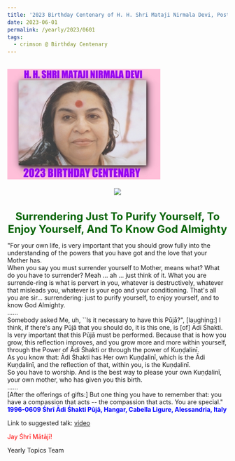 ```yaml
---
title: '2023 Birthday Centenary of H. H. Shri Mataji Nirmala Devi, Post 18'
date: 2023-06-01
permalink: /yearly/2023/0601
tags:
  - crimson @ Birthday Centenary
---
```


<br>
<div style="text-align: left"><img src="/images/100Years.jpg" width="350" /></div><br>

<div style="text-align: center"><img src="https://pub-1e517d8c73a64c9c82977d676b1fff72.r2.dev/image1190_1995-0604_Photo_credit_Michael_Markl.jpg" /></div>

<br>
<p style="color:DarkGreen; text-align:center">
<font size="+2"><b>Surrendering Just To Purify Yourself, To Enjoy Yourself, And To Know God Almighty</b><br></font>
</p>

<p>
"For your own life, is very important that you should grow fully into the understanding of the powers that you have got and the love that your Mother has.<br>
When you say you must surrender yourself to Mother, means what? What do you have to surrender? Meah ... ah ... just think of it. What you are surrende-ring is what is pervert in you, whatever is destructively, whatever that misleads you, whatever is your ego and your conditioning. That's all you are sir... surrendering: just to purify yourself, to enjoy yourself, and to know God Almighty.<br>
......<br>
Somebody asked Me, uh, ``Is it necessary to have this Pūjā?", [laughing:] I think, if there's any Pūjā that you should do, it is this one, is [of] Ādi Śhakti. Is very important that this Pūjā must be performed. Because that is how you grow, this reflection improves, and you grow more and more within yourself, through the Power of Ādi Śhakti or through the power of Kuṇḍalinī.<br>
As you know that: Ādi Śhakti has Her own Kuṇḍalinī, which is the Ādi Kuṇḍalinī, and the reflection of that, within you, is the Kuṇḍalinī.<br>
So you have to worship. And is the best way to please your own Kuṇḍalinī, your own mother, who has given you this birth.<br>
......<br>
[After the offerings of gifts:] But one thing you have to remember that: you have a compassion that acts -- the compassion that acts. You are special."<br>
<font color="blue"><b>1996-0609 Śhrī Ādi Śhakti Pūjā, Hangar, Cabella Ligure, Alessandria, Italy</b></font><br>
</p>

Link to suggested talk: <a href="https://vimeo.com/44290246"> video</a><br>

<p style="color:red;">Jay Śhrī Mātājī!<br></p>

<p>Yearly Topics Team</p>